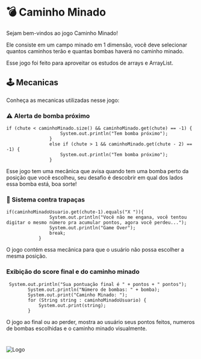 # 💣 Caminho Minado

Sejam bem-vindos ao jogo Caminho Minado!

Ele consiste em um campo minado em 1 dimensão, você deve selecionar quantos caminhos terão e quantas bombas haverá no caminho minado. 

Esse jogo foi feito para aproveitar os estudos de arrays e ArrayList.

## 🕹 Mecanicas 

Conheça as mecanicas utilizadas nesse jogo:

### ⚠ Alerta de bomba próximo


```
if (chute < caminhoMinado.size() && caminhoMinado.get(chute) == -1) {
                    System.out.println("Tem bomba próximo");
                }
                else if (chute > 1 && caminhoMinado.get(chute - 2) == -1) {
                    System.out.println("Tem bomba próximo");
                }
```
Esse jogo tem uma mecânica que avisa quando tem uma bomba perto da posição que você escolheu, seu desafio é descobrir em qual dos lados essa bomba está, boa sorte!


### 🔐 Sistema contra trapaças


````
if(caminhoMinadoUsuario.get(chute-1).equals("X ")){
                System.out.println("Você não me engana, você tentou digitar o mesmo número pra acumular pontos, agora você perdeu...");
                System.out.println("Game Over");
                break;
            }
````

O jogo contém essa mecânica para que o usuário não possa escolher a mesma posição.


### Exibição do score final e do caminho minado

```
 System.out.println("Sua pontuação final é " + pontos + " pontos");
        System.out.println("Número de bombas: " + bomba);
        System.out.print("Caminho Minado: ");
        for (String string : caminhoMinadoUsuario) {
            System.out.print(string);
        }
```

O jogo ao final ou ao perder, mostra ao usuário seus pontos feitos, numeros de bombas escolhidas e o caminho minado visualmente.

#
![Logo](https://th.bing.com/th/id/OIG.4HPb8XMRnv3SC9eSlNkx?pid=ImgGn&w=1024&h=1024&rs=1)

